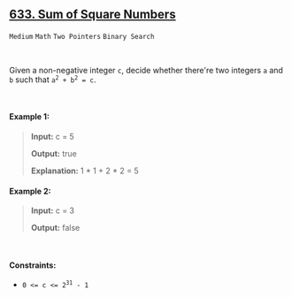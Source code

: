 ## [633. Sum of Square Numbers](https://leetcode.com/problems/sum-of-square-numbers/)

<code>Medium</code> <code>Math</code> <code>Two Pointers</code> <code>Binary Search</code>

<br>

Given a non-negative integer <code>c</code>, decide whether there're two integers <code>a</code> and <code>b</code> such that <code>a<sup>2</sup> + b<sup>2</sup> = c</code>.

<br>

#### Example 1:

> __Input:__ c = 5
>
> __Output:__ true
>
> __Explanation:__ 1 * 1 + 2 * 2 = 5

#### Example 2:

> __Input:__ c = 3
>
> __Output:__ false

<br>

#### Constraints:

- <code>0 <= c <= 2<sup>31</sup> - 1</code>